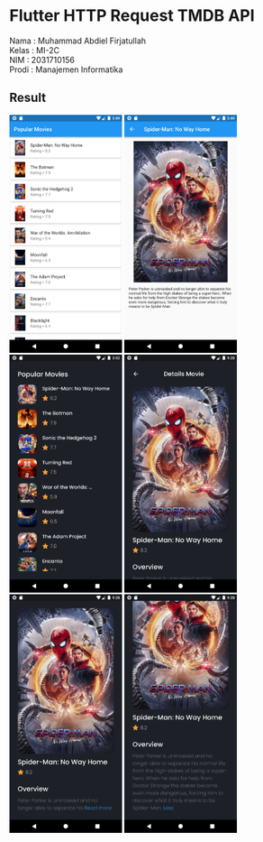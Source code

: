 # Flutter HTTP Request TMDB API

Nama : Muhammad Abdiel Firjatullah <br>
Kelas : MI-2C <br>
NIM : 2031710156 <br>
Prodi : Manajemen Informatika <br>

## Result

<span>
    <img src="assets/images/1.png" width="200">
</span>
<span>
    <img src="assets/images/2.png" width="200">
</span>
<br>
<span>
    <img src="assets/images/3.png" width="200">
</span>
<span>
    <img src="assets/images/4.png" width="200">
</span>
<span>
    <img src="assets/images/5.png" width="200">
</span>
<span>
    <img src="assets/images/6.png" width="200">
</span>
